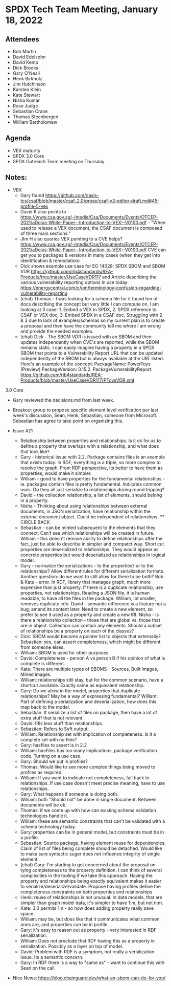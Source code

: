 # SPDX Tech Team Meeting, January 18, 2022

## Attendees

* Bob Martin
* David Edelsohn
* David Kemp
* Dick Brooks
* Gary O'Neall
* Henk Birkholz
* Jim Hutchinson
* Karsten Klein
* Kate Stewart
* Nisha Kumar
* Rose Judge
* Sebastian Crane
* Thomas Steenbergen
* William Bartholomew

## Agenda

* VEX maturity
* SPDX 3.0 Core
* SPDX Outreach Team meeting on Thursday

## Notes:
  * VEX
    * Gary found https://github.com/oasis-tcs/csaf/blob/master/csaf_2.0/prose/csaf-v2-editor-draft.md#45-profile-5-vex
    * David K also points to https://www.csa.gov.sg/-/media/Csa/Documents/Events/OTCEP-2021/aDolus-White-Paper--Introduction-to-VEX--V0100.pdf   - "When used to release a VEX document, the CSAF document
is composed of three main sections:"
    * JIm H also queries VEX pointing to a CVE helps?  https://www.csa.gov.sg/-/media/Csa/Documents/Events/OTCEP-2021/aDolus-White-Paper--Introduction-to-VEX--V0100.pdf  CVE can get you to packages & versions in many cases (when they get into identification & remediation)
    * Dick shows example use case for EO 14028: SPDX SBOM and SBOM VDR https://github.com/rjb4standards/REA-Products/tree/master/UseCaseVDR117 and Article describing the various vulnerability reporting options in use today: https://energycentral.com/c/um/terminology-confusion-regarding-vulnerability-reporting
    * (chat) Thomas -  I was looking for a schema file for it found ton of docs describing the concept but very little I can compute on.  I am looking at 3 case: 1. Embed a VEX in SPDX, 2. SPDX reference to CSAF or VEX doc, 3. Embed SPDX in a CSAF doc.   Struggling with 2 & 3 due to lack of examples/schemas so my current plan is to create a proposal and then have the community tell me where I am wrong and provide the needed examples.
    * (chat) Dick - The SBOM VDR is issued with an SBOM and then updates independently when CVE's are reported, while the SBOM remains static.  I can easily imagine having a property in a SPDX SBOM that points to a Vulnerability Report URL that can be updated independently of the SBOM but is always available at the URL listed.  Here's an example of the concept: PackageName: PowerToys (Preview)
PackageVersion: 0.15.2. PackageVulnerabilityReport: https://github.com/rjb4standards/REA-Products/blob/master/UseCaseVDR117/PToysVDR.xml

3.0 Core
  * Gary reviewed the decisions.md from last week.
  * Breakout group to propose specific element level verification per last week's discussion,  Sean, Henk, Sebastian, someone from Microsoft.    Sebastian has agree to take point on organizing this.
  * Issue #21
     * Relationship between properties and relationships.   Is it ok for us to define a property that overlaps with a relationship, and what does that look like?
     * Gary - historical issue with 2.2.   Package contains files is an example that exists today.   In RDF, everything is a triple, so more complex to resolve the graph.   From RDF perspective, its better to have them as properties, would make it simpler.
     * William - good to have properties for the fundamental relationships - ie. packages contain files is pretty fundamental.   Indicates common uses.   Do they all just serialize to relationships during round tripping?
     * David - the collection relationship, a list of elements, should belong in a property.
     * Nisha - Thinking about using relationships between external documents, in JSON serialization, have relationship within the external document object.   Could be independent of relationships.    **  CIRCLE BACK
     * Sebastian - can be minted subsequent to the elements that they connect.   Can't see which relationships will be created in future.    William - this doesn't remove ability to define relationships after the fact, just be able to describe in simpler and compatct way.   Short cut properties are deserialized to relationshps.   They would appear as concrete properties but would deserialized as relationships in logical model.
     * Gary - normalize the serializations - to the properties?  or to the relationships?   Allow different rules for different serialization formats.    Another question: do we want to still allow for there to be both?    Bob & Kate - error.    In RDF, library that manages graph,  much more expensive than just property.   If there is a duplicate relationship, use properties, not relationships.   Reading a JSON file, it is human readable, to have all the files in the package.   William, lot smaller, removes duplicate info.   David - semantic difference is a feature not a bug,  amend its content later.  Need to create a new element,  so prefer to see it used as a property and create a new IRI.   Nisha - is there a relationship collection - those that are global vs. those that are in object.     Collection can contain any elements.  Should a subset of relationships be a property on each of the classes?
     * Dick: SBOM would become a pointer list to objects that externally?  Sebastian:  yes, can assert completeness, which might be different from someone elses.
     * William:  SBOM is used for other purposes
     * David: Completeness - person A vs person B if his opinion of what is complete is different.
     * Kate: There are multiple types of SBOMS - Sources, Built images, Mined images.
     * William:  relationships still stay, but for the common scenario, have a shortcut available.  Exactly same as equivalent relationship.
     * Gary:  Do we allow in the model, properties that duplicate relationships?   May be a way of expressing fundamental?   William:  Part of defining a serialization and deserialization, how does this map back to the model.
     * Sebastian:  If serialize a list of files on package, then have a lot of extra stuff that is not relevant.
     * David:  IRIs less stuff than relationships.
     * Sebastian: Refers to Syft output.
     * William:  Relationship set with implication of completeness.   Is it a complete set with no files?
     * Gary: hasfiles to assert is in 2.2
     * William:  hasFiles has too many implications,   package verification code.   Turning on a use case.
     * Gary:  Should we put in profiles?
     * Thomas:  Would like to see more complex things being moved to profiles as required.
     * William:  If you want to indicate not completeness, fall back to relationships.   If use case doesn't meet precise meaning, have to use relationships.
     * Gary:  What happens if someone is doing both.
     * William:  both "Should not" be done in single document.   Between documents will be ok.
     * Thomas:  if we come up with how can existing schema validation technologies handle it.
     * William:  these are semantic constraints that can't be validated with a schema technology today.
     * Gary:  properties can be in general model, but constraints must be in a profile.
     * Sebastian:  Source package, having element reuse for dependencies.   Claim of list of files being complete should be detached.   Would like to make sure syntactic suger does not influence integrity of single element.
     * (chat) Gary: I'm starting to get concerned about the proposal on tying completeness to the property definition.  I can think of several complexities in the tooling if we take this approach.   Having the property and relationships being exactly equivalent makes it easier to serialize/deserialize/validate.  Propose having profiles define the completeness constraints on both properties and relationships
     * Henk: reuse of relationships is not unusual.   In data models, that are simpler than graph model data, it's simpler to have 1:m, but not n:m.
     * Kate:  3.0 permits 1:n - so how does adding property really save space.
     * William:  may be,   but does like that it communicates what common ones are,  and properties can be in profile.
     * Gary:  it's easy to reason out as property - very interested in RDF serialization.
     * William:  Does not preclude that RDF having this as a property in serialization.   Possibly as a layer on top of model.
     * David:  Problem with RDF is a symptom, not really a serialization issue.    Its a semantic concern.
     * Gary: In RDF there is a way to "same as"   - want to continue this with Sean on the call.

* Nice News: https://blog.chainguard.dev/what-an-sbom-can-do-for-you/
